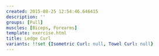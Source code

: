 ```yaml
---
created: 2015-08-25 12:54:46.646415
description: ''
groups: [Pull]
muscles: [Biceps, Forearms]
template: exercise.html
title: Ledge Curl
variants: !!set {Isometric Curl: null, Towel Curl: null}
---
```

